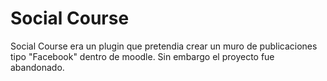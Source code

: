 # Social Course

Social Course era un plugin que pretendia crear un muro de publicaciones tipo "Facebook" dentro de moodle. Sin embargo el proyecto fue abandonado.
